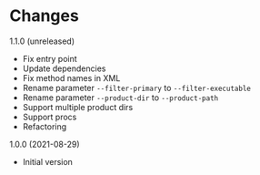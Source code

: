 Changes
=======

1.1.0 (unreleased)

- Fix entry point
- Update dependencies
- Fix method names in XML
- Rename parameter `--filter-primary` to `--filter-executable`
- Rename parameter `--product-dir` to `--product-path`
- Support multiple product dirs
- Support procs
- Refactoring


1.0.0 (2021-08-29)

- Initial version
